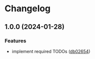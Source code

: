 # Changelog

## 1.0.0 (2024-01-28)


### Features

* implement required TODOs ([db02654](https://github.com/atahanyorganci/asdf-templ/commit/db02654ce5de70bc3a5056c7b4f606e74b419cbb))
